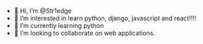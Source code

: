 - 👋 Hi, I’m @Str1edge
- 👀 I’m interested in learn python, django, javascript and react!!!!
- 🌱 I’m currently learning python
- 💞️ I’m looking to collaborate on web applications.


<!---
Str1edge/Str1edge is a ✨ special ✨ repository because its `README.md` (this file) appears on your GitHub profile.
You can click the Preview link to take a look at your changes.
--->
